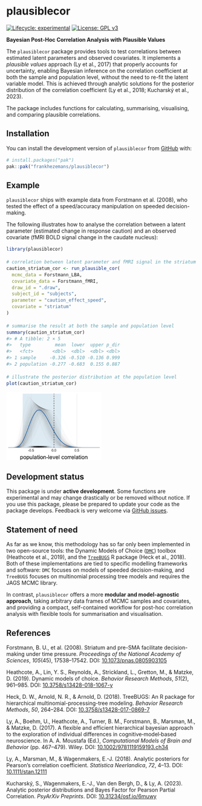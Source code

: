 
<!-- README.md is generated from README.Rmd. Please edit that file -->

# plausiblecor

<!-- badges: start -->

[![Lifecycle:
experimental](https://img.shields.io/badge/lifecycle-experimental-orange.svg)](https://lifecycle.r-lib.org/articles/stages.html#experimental)
[![License: GPL
v3](https://img.shields.io/badge/License-GPLv3-blue.svg)](https://www.gnu.org/licenses/gpl-3.0)
<!-- badges: end -->

**Bayesian Post-Hoc Correlation Analysis with Plausible Values**

The `plausiblecor` package provides tools to test correlations between
estimated latent parameters and observed covariates. It implements a
*plausible values* approach (Ly et al., 2017) that properly accounts for
uncertainty, enabling Bayesian inference on the correlation coefficient
at both the sample and population level, without the need to re-fit the
latent variable model. This is achieved through analytic solutions for
the posterior distribution of the correlation coefficient (Ly et al.,
2018; Kucharský et al., 2023).

The package includes functions for calculating, summarising,
visualising, and comparing plausible correlations.

## Installation

You can install the development version of `plausiblecor` from
[GitHub](https://github.com/) with:

``` r
# install.packages("pak")
pak::pak("frankhezemans/plausiblecor")
```

## Example

`plausiblecor` ships with example data from Forstmann et al. (2008), who
tested the effect of a speed/accuracy manipulation on speeded
decision-making.

The following illustrates how to analyse the correlation between a
latent parameter (estimated change in response caution) and an observed
covariate (fMRI BOLD signal change in the caudate nucleus):

``` r
library(plausiblecor)

# correlation between latent parameter and fMRI signal in the striatum
caution_striatum_cor <- run_plausible_cor(
  mcmc_data = Forstmann_LBA,
  covariate_data = Forstmann_fMRI,
  draw_id = ".draw",
  subject_id = "subjects",
  parameter = "caution_effect_speed",
  covariate = "striatum"
)

# summarise the result at both the sample and population level
summary(caution_striatum_cor)
#> # A tibble: 2 × 5
#>   type         mean  lower  upper p_dir
#>   <fct>       <dbl>  <dbl>  <dbl> <dbl>
#> 1 sample     -0.326 -0.510 -0.136 0.999
#> 2 population -0.277 -0.683  0.155 0.887

# illustrate the posterior distribution at the population level
plot(caution_striatum_cor)
```

<img src="man/figures/README-basic_example-1.png" width="50%" height="25%" />

## Development status

This package is under **active development**. Some functions are
experimental and may change drastically or be removed without notice. If
you use this package, please be prepared to update your code as the
package develops. Feedback is very welcome via [GitHub
issues](https://github.com/frankhezemans/plausiblecor/issues).

## Statement of need

As far as we know, this methodology has so far only been implemented in
two open-source tools: the Dynamic Models of Choice
([`DMC`](https://osf.io/pbwx8/)) toolbox (Heathcote et al., 2019), and
the [`TreeBUGS`](https://github.com/danheck/TreeBUGS) R package (Heck et
al., 2018). Both of these implementations are tied to specific modelling
frameworks and software: `DMC` focuses on models of speeded
decision-making, and `TreeBUGS` focuses on multinomial processing tree
models and requires the JAGS MCMC library.

In contrast, `plausiblecor` offers a more **modular and model-agnostic
approach**, taking arbitrary data frames of MCMC samples and covariates,
and providing a compact, self-contained workflow for post-hoc
correlation analysis with flexible tools for summarisation and
visualisation.

## References

Forstmann, B. U., et al. (2008). Striatum and pre-SMA facilitate
decision-making under time pressure. *Proceedings of the National
Academy of Sciences*, *105*(45), 17538–17542. DOI:
[10.1073/pnas.0805903105](https://doi.org/10.1073/pnas.0805903105)

Heathcote, A., Lin, Y. S., Reynolds, A., Strickland, L., Gretton, M., &
Matzke, D. (2019). Dynamic models of choice. *Behavior Research
Methods*, *51*(2), 961–985. DOI:
[10.3758/s13428-018-1067-y](https://doi.org/10.3758/s13428-018-1067-y)

Heck, D. W., Arnold, N. R., & Arnold, D. (2018). TreeBUGS: An R package
for hierarchical multinomial-processing-tree modeling. *Behavior
Research Methods*, *50*, 264–284. DOI:
[10.3758/s13428-017-0869-7](https://doi.org/10.3758/s13428-017-0869-7)

Ly, A., Boehm, U., Heathcote, A., Turner, B. M., Forstmann, B., Marsman,
M., & Matzke, D. (2017). A flexible and efficient hierarchical bayesian
approach to the exploration of individual differences in
cognitive‐model‐based neuroscience. In A. A. Moustafa (Ed.),
*Computational Models of Brain and Behavior* (pp. 467–479). Wiley. DOI:
[10.1002/9781119159193.ch34](https://doi.org/10.1002/9781119159193.ch34)

Ly, A., Marsman, M., & Wagenmakers, E.-J. (2018). Analytic posteriors
for Pearson’s correlation coefficient. *Statistica Neerlandica*, *72*,
4–13. DOI: [10.1111/stan.12111](https://doi.org/10.1111/stan.12111)

Kucharský, S., Wagenmakers, E.-J., Van den Bergh, D., & Ly, A. (2023).
Analytic posterior distributions and Bayes Factor for Pearson Partial
Correlation. *PsyArXiv Preprints*. DOI:
[10.31234/osf.io/6muwy](https://doi.org/10.31234/osf.io/6muwy)

